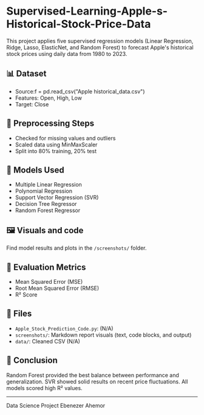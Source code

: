 # Supervised-Learning-Apple-s-Historical-Stock-Price-Data

This project applies five supervised regression models (Linear Regression, Ridge, Lasso, ElasticNet, and Random Forest) to forecast Apple's historical stock prices using daily data from 1980 to 2023.

## 📊 Dataset

- Source:f = pd.read_csv("Apple historical_data.csv")
- Features: Open, High, Low
- Target: Close

## 🔧 Preprocessing Steps

- Checked for missing values and outliers
- Scaled data using MinMaxScaler
- Split into 80% training, 20% test

## 🧠 Models Used

- Multiple Linear Regression
- Polynomial Regression
- Support Vector Regression (SVR)
- Decision Tree Regressor
- Random Forest Regressor

## 🖼 Visuals and code

Find model results and plots in the `/screenshots/` folder.

## 🧮 Evaluation Metrics

- Mean Squared Error (MSE)
- Root Mean Squared Error (RMSE)
- R² Score

## 📁 Files

- `Apple_Stock_Prediction_Code.py`: (N/A)
- `screenshots/`: Markdown report visuals (text, code blocks, and output)
- `data/`: Cleaned CSV (N/A)

## 📝 Conclusion

Random Forest provided the best balance between performance and generalization. SVR showed solid results on recent price fluctuations. All models scored high R² values.

---
Data Science Project
Ebenezer Ahemor

